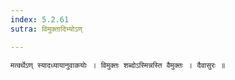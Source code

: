 ```yaml
---
index: 5.2.61
sutra: विमुक्तादिभ्योऽण्

---
```

 	मत्वर्थेऽण् स्यादध्यायानुवाकयोः । विमुक्तः शब्दोऽस्मिन्नस्ति वैमुक्तः । दैवासुरः ॥